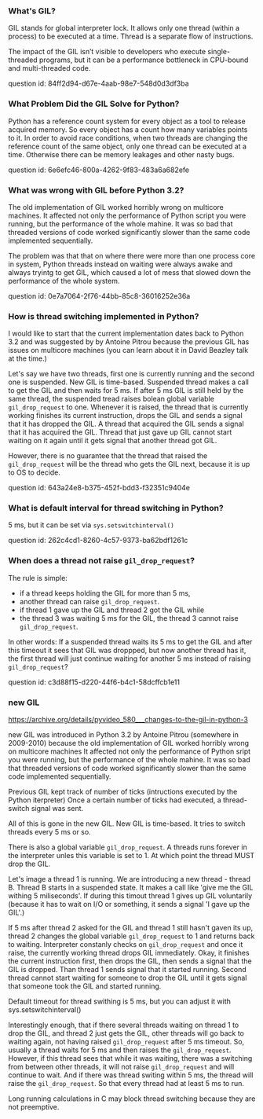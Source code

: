 ### What's GIL?

GIL stands for global interpreter lock. It allows only one thread (within a process) to be executed at a time. 
Thread is a separate flow of instructions. 

The impact of the GIL isn’t visible to developers who execute single-threaded programs, but it can be a performance 
bottleneck in CPU-bound and multi-threaded code.

question id: 84ff2d94-d67e-4aab-98e7-548d0d3df3ba


### What Problem Did the GIL Solve for Python?

Python has a reference count system for every object as a tool to release acquired memory. So every object has
a count how many variables points to it. In order to avoid race conditions, when two threads are changing the
reference count of the same object, only one thread can be executed at a time. Otherwise there can be memory 
leakages and other nasty bugs. 

question id: 6e6efc46-800a-4262-9f83-483a6a682efe


### What was wrong with GIL before Python 3.2?

The old implementation of GIL worked horribly wrong on multicore machines.
It affected not only the performance of Python script you were running, but the
performance of the whole mahine. It was so bad that threaded versions of code 
worked significantly slower than the same code implemented sequentially.

The problem was that that on where there were more than one process core in system,
Python threads instead on waiting were always awake and always tryintg to get GIL,
which caused a lot of mess that slowed down the performance of the whole system.

question id: 0e7a7064-2f76-44bb-85c8-36016252e36a


### How is thread switching implemented in Python?

I would like to start that the current implementation dates back to Python 3.2
and was suggested by by Antoine Pitrou because the previous GIL has issues 
on multicore machines (you can learn about it in David Beazley talk at the time.)

Let's say we have two threads, first one is currently running and the second
one is suspended. 
New GIL is time-based. Suspended thread makes a call to get the GIL and then waits
for 5 ms. If after 5 ms GIL is still held by the same thread, the suspended tread
raises bolean global variable `gil_drop_request` to one. Whenever it is raised,
the thread that is currently working finishes its current instruction, drops the GIL
and sends a signal that it has dropped the GIL. A thread that acquired the GIL
sends a signal that it has acquired the GIL. Thread that just gave up GIL cannot 
start waiting on it again until it gets signal that another thread got GIL.

However, there is no guarantee that the thread that raised the `gil_drop_request` 
will be the thread who gets the GIL next, because it is up to OS to decide.

question id: 643a24e8-b375-452f-bdd3-f32351c9404e


### What is default interval for thread switching in Python?

5 ms, but it can be set via `sys.setswitchinterval()`

question id: 262c4cd1-8260-4c57-9373-ba62bdf1261c


### When does a thread not raise `gil_drop_request`?

The rule is simple:
- if a thread keeps holding the GIL for more than 5 ms, 
- another thread can raise  `gil_drop_request`.
- if thread 1 gave up the GIL and thread 2 got the GIL while 
- the thread 3 was waiting 5 ms for the GIL, the thread 3 cannot raise `gil_drop_request`.

In other words:
If a suspended thread waits its 5 ms to get the GIL and after this timeout
it sees that GIL was droppped, but now another thread has it, the first thread
will just continue waiting for another 5 ms instead of raising `gil_drop_request`?

question id: c3d88f15-d220-44f6-b4c1-58dcffcb1e11



### new GIL

https://archive.org/details/pyvideo_580___changes-to-the-gil-in-python-3

new GIL was introduced in Python 3.2 by Antoine Pitrou (somewhere in 2009-2010)
because the old implementation of GIL worked horribly wrong on multicore machines
It affected not only the performance of Python sript you were running, but the
performance of the whole mahine. It was so bad that threaded versions of code 
worked significantly slower than the same code implemented sequentially.

Previous GIL kept track of number of ticks (intructions executed by the Python iterpreter)
Once a certain number of ticks had executed, a thread-switch signal was sent.

All of this is gone in the new GIL. New GIL is time-based. It tries to switch threads every 5
ms or so.

There is also a global variable `gil_drop_request`. A threads runs forever in the interpreter
unles this variable is set to 1. At which point the thread MUST drop the GIL.

Let's image a thread 1 is running. We are introducing a new thread - thread B. Thread
B starts in a suspended state. It makes a call like 'give me the GIL withing 5 miliseconds'.
If during this timout thread 1 gives up GIL voluntarily (because it has to wait on I/O or something,
it sends a signal 'I gave up the GIL'.)

If 5 ms after thread 2 asked for the GIL and thread 1 still hasn't gaven its up, thread 2 changes
the global variable `gil_drop_request` to 1 and returns back to waiting. Interpreter constanly checks
on `gil_drop_request` and once it raise, the currently working thread drops GIL immediately. Okay, it
finishes the current instruction first, then drops the GIL, then sends a signal that the GIL is
dropped. Than thread 1 sends signal that it started running. Second thread cannot start waiting for 
someone to drop the GIL until it gets signal that someone took the GIL and started running.

Default timeout for thread swithing is 5 ms, but you can adjust it with sys.setswitchinterval()

Interestingly enough, that if there several threads waiting on thread 1 to drop the GIL, and thread 2
just gets the GIL, other threads will go back to waiting again, not having raised `gil_drop_request` after
5 ms timeout. So, usually a thread waits for 5 ms and then raises the `gil_drop_request`. However, if
this thread sees that while it was waiting, there was a switching from between other threads, it will not
raise `gil_drop_request` and will continue to wait. And if there was thread switing within 5 ms, the thread
will raise the `gil_drop_request`. So that every thread had at least 5 ms to run.




Long running calculations in C may block thread switching because they are not preemptive. 